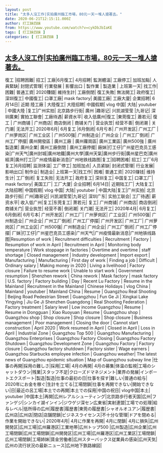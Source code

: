 ```yaml
---
layout: post
title: "太多人沒工作|实拍廣州臨工市場，80元一天一堆人搶著去。"
date: 2020-06-21T12:15:11.000Z
author: 打工妹四妹
from: https://www.youtube.com/watch?v=cykDbJbIaKE
tags: [ 打工妹四妹 ]
categories: [ 打工妹四妹 ]
---
```

<!--1592741711000-->
[太多人沒工作|实拍廣州臨工市場，80元一天一堆人搶著去。](https://www.youtube.com/watch?v=cykDbJbIaKE)
------

<div>
復工 |招聘困難| 招工| 工廠|6月復工| 4月招聘| 監測體溫| 工廠停工| 加班加點| 人員緊缺| 封閉式管理| 行業發展 | 影響出口 | 製作業 | 製造業 | 上班第一天|  找工作|  困難|  普通工資|  2020賺錢|  維持生計|  工廠倒閉|  復工失敗|  無法開工|  政府復工|  深圳復工|  中國復工|  口罩工廠|  mask factory|  美國工廠|  工廠大廈|  企業招聘|  6月14日|  近期 陸工廠 | 大陸復工|  大陸招聘|  中國假期|  vlog 中国|  大陆|  youtuber | 中國大陸 |复工|广州实拍| 北京路步行街| 廣州 |趣哥记| 兴凯湖莹莹 |九哥记| 深圳廣東| 實拍工聯會| 工廠待遇| 薪資水平| 收入低廣州|復工 |東莞復工| 蕭若元|  復工 | 广州商铺 | 广州商店|  商店倒闭 | 商铺关门 | 营业执笠|  经营不善| 倒闭潮 | 关门潮| 无法开工|  2020年6月| 6月复工 |6月倒闭|  6月亏本|  广州开发区|  广州工厂 | 广州萝岗区| 广州工业区 | 广州500强|  广州制造业|  广州企业 | 广州工厂倒闭|  广州工厂停摆|  廣州開發區 | 廣州工廠 | 廣州蘿崗區|  廣州工業區|  廣州500強 | 廣州製造業|  廣州企業|  廣州工廠倒閉 | 廣州工廠停擺| 廠妹|打工仔|广州星巴克员工感染|广州天气|廣州封城|廣州地鐵|廣州大學|廣州天氣|廣州步行街|廣州星巴克|廣州經濟|廣州打工||广州疫情最新消息|广州地铁线路图|复工|招聘困难| 招工| 工厂6月复工|6月招聘| 监测体温| 工厂停工| 加班加点| 人员紧缺| 封闭式管理| 行业发展| 影响出口| 制作业| 制造业| 上班第一天|找工作| 困难| 普通工资| 2020赚钱| 维持生计| 工厂倒闭| 复工失败| 无法开工| 政府复工| 深圳复工| 中国复工| 口罩工厂| mask factory| 美国工厂| 工厂大厦| 企业招聘| 6月14日| 近期陆工厂| 大陆复工| 大陆招聘| 中国假期| vlog 中国| 大陆| youtuber | 中国大陆|复工|广州实拍| 北京路步行街| 广州|趣哥记| 兴凯湖莹莹|九哥记| 深圳广东| 实拍工联会| 工厂待遇| 薪资水平| 收入低广州|复工|东莞复工| 萧若元| 复工| 广州商铺| 广州商店| 商店倒闭| 商铺关门| 营业执笠| 经营不善| 倒闭潮| 关门潮| 无法开工| 2020年4月| 6月复工| 6月倒闭| 6月亏本| 广州开发区| 广州工厂| 广州萝岗区| 广工业区| 广州500强| 广州制造业| 广州企业| 广州工厂倒闭| 广州工厂停摆| 广州开发区| 广州工厂| 广州萝岗区| 广州工业区| 广州500强| 广州制造业| 广州企业| 广州工厂倒闭| 广州工厂停摆| 厂妹|打工仔|广州星巴克员工感染|广州天气|广州疫情最新消息|广州地铁线路图|Resumption of work | Recruitment difficulties | Recruitment | Factory | Resumption of work in April | Recruitment in April | Monitoring body temperature | Work stoppage in factories | Overtime and overtime | staff shortage | Closed management | Industry development | Import export | Manufacturing | Manufacturing | First day of work | Finding a job | Difficult | Ordinary salary | Making money in 2020 | Living a livelihood | Factory closure | Failure to resume work | Unable to start work | Government resumption | Shenzhen rework | China rework | Mask factory | mask factory | U.S. factory | Factory building | Day | Recent Lu Factory | Resume in the Mainland | Recruitment in the Mainland | Chinese Holidays | vlog China | Mainland | youtuber | Mainland China | Resume | Guangzhou Real Shooting | Beijing Road Pedestrian Street | Guangzhou | Fun Ge Ji | Xingkai Lake Yingying | Jiu Ge Ji Shenzhen Guangdong | Real Shooting Federation | Factory treatment | Salary level | Low income Guangzhou | Resume | Resume in Dongguan | Xiao Ruoyuan | Resume | Guangzhou shop | Guangzhou shop | Shop closure | Shop closure | Shop closure | Business management | Poor management | Closing the door | Cannot start construction | April 2020 | Work resumed in April | Closed in April | Loss in April | Industrial Zone | Guangzhou Top 500 | Guangzhou Manufacturing | Guangzhou Enterprises | Guangzhou Factory Closing | Guangzhou Factory Shutdown | Guangzhou Development Zone | Guangzhou Factory | Factory closure | Guangzhou factory shutdown | Factory sister | Wage earners | Guangzhou Starbucks employee infection | Guangzhou weather| The latest news of Guangzhou epidemic situation | Map of Guangzhou subway line |仕事の再開|採用の難しさ|採用|工場| 4月の再開| 4月の募集|体温の監視|工場のシャットダウン|残業|スタッフ不足|クローズドマネジメント|業界の発展|インポートエクスポート|製造|製造|仕事の最初の日|仕事を探す|難しい|普通の給与| 2020年にお金を稼ぐ|生計を立てる|工場閉鎖|仕事を再開できない|開始できない|日|最近の呂工場|本土での再開|本土での採用|中国の祝日| vlog中国|本土| youtuber |中国本土|再開|広州レアルシューティング|北京路歩行者天国|広州|ファンゲジ|シンカイ湖インイン|ジウゲジ深セン広東省|実射連盟|工場での処理|給与レベル|低所得の広州|履歴書|履歴書|東莞の履歴書|シャオルオユアン|履歴書|広州店|広州店|閉店|店舗閉鎖|ビジネスライセンス|不十分な管理|ドアを閉める|作業を開始できない| 2020年4月| 4月に作業を再開| 4月に閉鎖| 4月に損失|広州開発区|広州工場|広州羅港区|工業地帯|広州トップ500 |広州製造|広州企業|広州工場閉鎖|広州工場閉鎖|広州開発区|広州工場|広州羅港区|広州工業区|工場閉鎖|広州工場閉鎖|工場姉妹|賃金労働者|広州スターバックス従業員の感染|広州天気|広州の流行状況の最新ニュース|広州地下鉄路線図|
</div>
